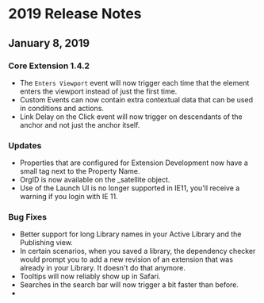 # 2019 Release Notes

## January 8, 2019

### Core Extension 1.4.2

* The `Enters Viewport` event will now trigger each time that the element enters the viewport instead of just the first time.
* Custom Events can now contain extra contextual data that can be used in conditions and actions.
* Link Delay on the Click event will now trigger on descendants of the anchor and not just the anchor itself.

### Updates

* Properties that are configured for Extension Development now have a small tag next to the Property Name.
* OrgID is now available on the \_satellite object.
* Use of the Launch UI is no longer supported in IE11, you'll receive a warning if you login with IE 11.

### Bug Fixes

* Better support for long Library names in your Active Library and the Publishing view.
* In certain scenarios, when you saved a library, the dependency checker would prompt you to add a new revision of an extension that was already in your Library. It doesn't do that anymore.
* Tooltips will now reliably show up in Safari.
* Searches in the search bar will now trigger a bit faster than before.
* 
